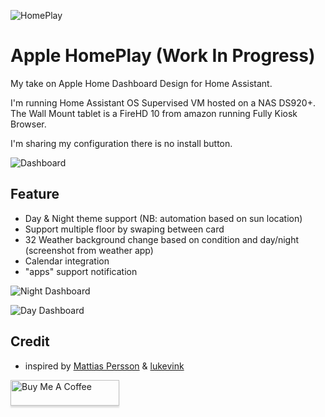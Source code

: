 ![HomePlay](https://github.com/avenger11/Apple-HomePlay/blob/main/Repo-images/HomePlay-125x125.png)
# Apple HomePlay (Work In Progress)

My take on Apple Home Dashboard Design for Home Assistant.

I'm running Home Assistant OS Supervised VM hosted on a NAS DS920+.
The Wall Mount tablet is a FireHD 10 from amazon running Fully Kiosk Browser.

I'm sharing my configuration there is no install button.

![Dashboard](https://github.com/avenger11/Apple-HomePlay/blob/main/Repo-images/01.gif)

## Feature

- Day & Night theme support (NB: automation based on sun location)
- Support multiple floor by swaping between card
- 32 Weather background change based on condition and day/night (screenshot from weather app)
- Calendar integration
- "apps" support notification

![Night Dashboard](https://github.com/avenger11/Apple-HomePlay/blob/main/Repo-images/night_dashboard.png)

![Day Dashboard](https://github.com/avenger11/Apple-HomePlay/blob/main/Repo-images/day_dashboard.png)

## Credit

- inspired by [Mattias Persson](https://github.com/matt8707/hass-config) & [lukevink](https://github.com/lukevink/hass-config-lajv)


<a href="https://www.buymeacoffee.com/sebhome" target="_blank"><img src="https://www.buymeacoffee.com/assets/img/custom_images/orange_img.png" alt="Buy Me A Coffee" style="height: 41px !important;width: 174px !important;box-shadow: 0px 3px 2px 0px rgba(190, 190, 190, 0.5) !important;-webkit-box-shadow: 0px 3px 2px 0px rgba(190, 190, 190, 0.5) !important;" ></a>
